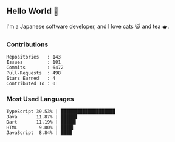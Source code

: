 ## Hello World 👋

I'm a Japanese software developer, and I love cats 😺 and tea 🫖.

### Contributions

    Repositories   : 143
    Issues         : 181
    Commits        : 6472
    Pull-Requests  : 498
    Stars Earned   : 4
    Contributed To : 0

### Most Used Languages

    TypeScript 39.53% | ████████████████████
    Java       11.87% | ██████
    Dart       11.19% | █████▌
    HTML        9.80% | ████▌
    JavaScript  8.84% | ████
